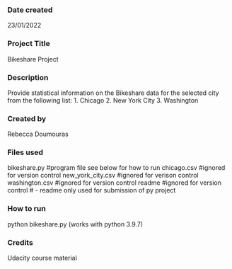 
### Date created
23/01/2022

### Project Title
Bikeshare Project

### Description
Provide statistical information on the Bikeshare data for the selected
city from the following list:
    1. Chicago
    2. New York City
    3. Washington

### Created by
Rebecca Doumouras

### Files used
bikeshare.py      #program file see below for how to run
chicago.csv       #ignored for version control
new_york_city.csv #ignored for verison control
washington.csv    #ignored for version control
readme            #ignored for version control
                  # - readme only used for submission of py project

### How to run
python bikeshare.py
(works with python 3.9.7)

### Credits
Udacity course material

